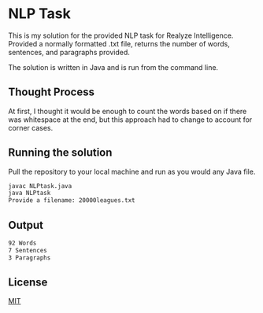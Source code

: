 # NLP Task

This is my solution for the provided NLP task for Realyze Intelligence. Provided a normally formatted .txt file, returns the number of words, sentences, and paragraphs provided.

The solution is written in Java and is run from the command line.


## Thought Process

At first, I thought it would be enough to count the words based on if there was whitespace at the end, but this approach had to change to account for corner cases.


## Running the solution

Pull the repository to your local machine and run as you would any Java file.

```bash
javac NLPtask.java
java NLPtask
Provide a filename: 20000leagues.txt
```

## Output

```bash
92 Words
7 Sentences
3 Paragraphs
```

## License
[MIT](https://choosealicense.com/licenses/mit/)
